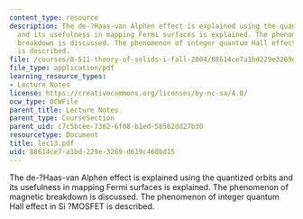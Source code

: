 ```yaml
---
content_type: resource
description: The de-?Haas-van Alphen effect is explained using the quantized orbits
  and its usefulness in mapping Fermi surfaces is explained. The phenomenon of magnetic
  breakdown is discussed. The phenomenon of integer quantum Hall effect in Si ?MOSFET
  is described.
file: /courses/8-511-theory-of-solids-i-fall-2004/88614ce7a1bd229e3269d619c460bd15_lec13.pdf
file_type: application/pdf
learning_resource_types:
- Lecture Notes
license: https://creativecommons.org/licenses/by-nc-sa/4.0/
ocw_type: OCWFile
parent_title: Lecture Notes
parent_type: CourseSection
parent_uid: c7c5bcee-7362-6f08-b1ed-5b562dd27b30
resourcetype: Document
title: lec13.pdf
uid: 88614ce7-a1bd-229e-3269-d619c460bd15
---
```

The de-?Haas-van Alphen effect is explained using the quantized orbits and its usefulness in mapping Fermi surfaces is explained. The phenomenon of magnetic breakdown is discussed. The phenomenon of integer quantum Hall effect in Si ?MOSFET is described.